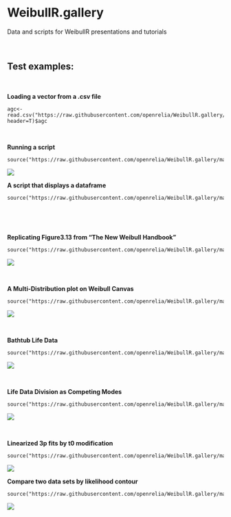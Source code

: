 WeibullR.gallery
================

Data and scripts for WeibullR presentations and tutorials

 

Test examples:
--------------

 

**Loading a vector from a .csv file**

~~~~~~~~~~~~~~~~~~~~~~~~~~~~~~~~~~~~~~~~~~~~~~~~~~~~~~~~~~~~~~~~~~~~~~~~~~~~~~~~
agc<-read.csv("https://raw.githubusercontent.com/openrelia/WeibullR.gallery/master/data/acid_gas_compressor.csv", header=T)$agc
~~~~~~~~~~~~~~~~~~~~~~~~~~~~~~~~~~~~~~~~~~~~~~~~~~~~~~~~~~~~~~~~~~~~~~~~~~~~~~~~

 

**Running a script**

~~~~~~~~~~~~~~~~~~~~~~~~~~~~~~~~~~~~~~~~~~~~~~~~~~~~~~~~~~~~~~~~~~~~~~~~~~~~~~~~
source("https://raw.githubusercontent.com/openrelia/WeibullR.gallery/master/scripts/contour_challenge.r")
~~~~~~~~~~~~~~~~~~~~~~~~~~~~~~~~~~~~~~~~~~~~~~~~~~~~~~~~~~~~~~~~~~~~~~~~~~~~~~~~

![](https://raw.githubusercontent.com/openrelia/WeibullR.gallery/master/images/contour_challenge.jpg)

**A script that displays a dataframe**

~~~~~~~~~~~~~~~~~~~~~~~~~~~~~~~~~~~~~~~~~~~~~~~~~~~~~~~~~~~~~~~~~~~~~~~~~~~~~~~~
source("https://raw.githubusercontent.com/openrelia/WeibullR.gallery/master/scripts/manipulate_contour_challenge.r")
~~~~~~~~~~~~~~~~~~~~~~~~~~~~~~~~~~~~~~~~~~~~~~~~~~~~~~~~~~~~~~~~~~~~~~~~~~~~~~~~

 

 

**Replicating Figure3.13 from “The New Weibull Handbook”**

~~~~~~~~~~~~~~~~~~~~~~~~~~~~~~~~~~~~~~~~~~~~~~~~~~~~~~~~~~~~~~~~~~~~~~~~~~~~~~~~
source("https://raw.githubusercontent.com/openrelia/WeibullR.gallery/master/scripts/F3.13ln.r")
~~~~~~~~~~~~~~~~~~~~~~~~~~~~~~~~~~~~~~~~~~~~~~~~~~~~~~~~~~~~~~~~~~~~~~~~~~~~~~~~

![](https://raw.githubusercontent.com/openrelia/WeibullR.gallery/master/images/Figure3.13.jpg)

 

**A Multi-Distribution plot on Weibull Canvas**

~~~~~~~~~~~~~~~~~~~~~~~~~~~~~~~~~~~~~~~~~~~~~~~~~~~~~~~~~~~~~~~~~~~~~~~~~~~~~~~~
source("https://raw.githubusercontent.com/openrelia/WeibullR.gallery/master/scripts/F3.13multi.r")
~~~~~~~~~~~~~~~~~~~~~~~~~~~~~~~~~~~~~~~~~~~~~~~~~~~~~~~~~~~~~~~~~~~~~~~~~~~~~~~~

![](https://raw.githubusercontent.com/openrelia/WeibullR.gallery/master/images/Figure3.13multi.jpg)

 

**Bathtub Life Data**

~~~~~~~~~~~~~~~~~~~~~~~~~~~~~~~~~~~~~~~~~~~~~~~~~~~~~~~~~~~~~~~~~~~~~~~~~~~~~~~~
source("https://raw.githubusercontent.com/openrelia/WeibullR.gallery/master/scripts/bathtub_life.r")
~~~~~~~~~~~~~~~~~~~~~~~~~~~~~~~~~~~~~~~~~~~~~~~~~~~~~~~~~~~~~~~~~~~~~~~~~~~~~~~~

![](https://raw.githubusercontent.com/openrelia/WeibullR.gallery/master/images/bathtub_life.jpg)

 

**Life Data Division as Competing Modes**

~~~~~~~~~~~~~~~~~~~~~~~~~~~~~~~~~~~~~~~~~~~~~~~~~~~~~~~~~~~~~~~~~~~~~~~~~~~~~~~~
source("https://raw.githubusercontent.com/openrelia/WeibullR.gallery/master/scripts/competing_modes.r")
~~~~~~~~~~~~~~~~~~~~~~~~~~~~~~~~~~~~~~~~~~~~~~~~~~~~~~~~~~~~~~~~~~~~~~~~~~~~~~~~

![](https://raw.githubusercontent.com/openrelia/WeibullR.gallery/master/images/competing_modes.jpg)

 

**Linearized 3p fits by t0 modification**

~~~~~~~~~~~~~~~~~~~~~~~~~~~~~~~~~~~~~~~~~~~~~~~~~~~~~~~~~~~~~~~~~~~~~~~~~~~~~~~~
source("https://raw.githubusercontent.com/openrelia/WeibullR.gallery/master/scripts/linearized3p.r")
~~~~~~~~~~~~~~~~~~~~~~~~~~~~~~~~~~~~~~~~~~~~~~~~~~~~~~~~~~~~~~~~~~~~~~~~~~~~~~~~

![](https://raw.githubusercontent.com/openrelia/WeibullR.gallery/master/images/linearized3p.jpg)

**Compare two data sets by likelihood contour**

~~~~~~~~~~~~~~~~~~~~~~~~~~~~~~~~~~~~~~~~~~~~~~~~~~~~~~~~~~~~~~~~~~~~~~~~~~~~~~~~
source("https://raw.githubusercontent.com/openrelia/WeibullR.gallery/master/scripts/compare_6mp.r")
~~~~~~~~~~~~~~~~~~~~~~~~~~~~~~~~~~~~~~~~~~~~~~~~~~~~~~~~~~~~~~~~~~~~~~~~~~~~~~~~

![](https://raw.githubusercontent.com/openrelia/WeibullR.gallery/master/images/compare_6mp.jpg)

 
